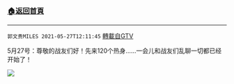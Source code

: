 ﻿###  [:house:返回首頁](https://github.com/ourhimalayas/txt)
---

`郭文贵MILES 2021-05-27T12:11:45` [轉載自GTV](https://gtv.org/web/#/UserInfo/5e596957357cc612d35a8044)

5月27号：尊敬的战友们好！先来120个热身……一会儿和战友们乱聊一切都已经开始了！

[![](https://filegroup.gtv.org/cdn-cgi/image/width=600/https://filegroup.gtv.org/group8/web/20210527/12/11/0/4c9ffa1f11a7473e7f60325eaafc5236.jpg)](https://filegroup.gtv.org/group8/web/20210527/12/11/0/4cf6284c8f4ec792410d144778eab6e3.mp4)